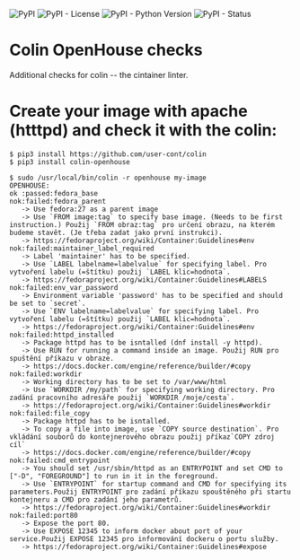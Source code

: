 ![PyPI](https://img.shields.io/pypi/v/colin-openhouse.svg)
![PyPI - License](https://img.shields.io/pypi/l/colin-openhouse.svg)
![PyPI - Python Version](https://img.shields.io/pypi/pyversions/colin-openhouse.svg)
![PyPI - Status](https://img.shields.io/pypi/status/colin-openhouse.svg)

# Colin OpenHouse checks

Additional checks for colin -- the cintainer linter.



# Create your image with apache (htttpd) and check it with the colin:

```
$ pip3 install https://github.com/user-cont/colin
$ pip3 install colin-openhouse
```

```
$ sudo /usr/local/bin/colin -r openhouse my-image
OPENHOUSE:
ok :passed:fedora_base
nok:failed:fedora_parent
   -> Use fedora:27 as a parent image
   -> Use `FROM image:tag` to specify base image. (Needs to be first instruction.) Použij `FROM obraz:tag` pro určení obrazu, na kterém budeme stavět. (Je třeba zadat jako první instrukci).
   -> https://fedoraproject.org/wiki/Container:Guidelines#env
nok:failed:maintainer_label_required
   -> Label 'maintainer' has to be specified.
   -> Use `LABEL labelname=labelvalue` for specifying label. Pro vytvoření labelu (=štítku) použij `LABEL klic=hodnota`.
   -> https://fedoraproject.org/wiki/Container:Guidelines#LABELS
nok:failed:env_var_password
   -> Environment variable 'password' has to be specified and should be set to `secret`.
   -> Use `ENV labelname=labelvalue` for specifying label. Pro vytvoření labelu (=štítku) použij `LABEL klic=hodnota`.
   -> https://fedoraproject.org/wiki/Container:Guidelines#env
nok:failed:httpd_installed
   -> Package httpd has to be isntalled (dnf install -y httpd).
   -> Use RUN for running a command inside an image. Použij RUN pro spuštění příkazu v obraze.
   -> https://docs.docker.com/engine/reference/builder/#copy
nok:failed:workdir
   -> Working directory has to be set to /var/www/html
   -> Use `WORKDIR /my/path` for specifying working directory. Pro zadání pracovního adresáře použij `WORKDIR /moje/cesta`.
   -> https://fedoraproject.org/wiki/Container:Guidelines#workdir
nok:failed:file_copy
   -> Package httpd has to be isntalled.
   -> To copy a file into image, use `COPY source destination`. Pro vkládání souborů do kontejnerového obrazu použij příkaz`COPY zdroj cíl`
   -> https://docs.docker.com/engine/reference/builder/#copy
nok:failed:cmd_entrypoint
   -> You should set /usr/sbin/httpd as an ENTRYPOINT and set CMD to ["-D", "FOREGROUND"] to run in it in the foreground.
   -> Use `ENTRYPOINT` for startup command and CMD for specifying its parameters.Použij ENTRYPOINT pro zadání příkazu spouštěného při startu kontejneru a CMD pro zadání jeho parametrů.
   -> https://fedoraproject.org/wiki/Container:Guidelines#workdir
nok:failed:port80
   -> Expose the port 80.
   -> Use EXPOSE 12345 to inform docker about port of your service.Použij EXPOSE 12345 pro informování dockeru o portu služby.
   -> https://fedoraproject.org/wiki/Container:Guidelines#expose
```
